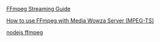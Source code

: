 
[FFmpeg Streaming Guide](https://trac.ffmpeg.org/wiki/StreamingGuide)

[How to use FFmpeg with Media Wowza Server (MPEG-TS)](http://www.wowza.com/forums/content.php?213-How-to-use-FFmpeg-with-Wowza-Media-Server-(MPEG-TS))

[nodejs ffmpeg](https://github.com/fluent-ffmpeg/node-fluent-ffmpeg)
